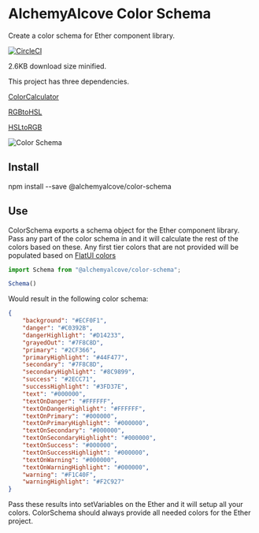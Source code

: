 # AlchemyAlcove Color Schema

Create a color schema for Ether component library.

[![CircleCI](https://circleci.com/gh/AlchemyAlcove/ColorSchema.svg?style=svg&circle-token=2081925e32909c0b361370a7bb72edcb091de093)](https://circleci.com/gh/AlchemyAlcove/ColorSchema)

2.6KB download size minified.

This project has three dependencies.

[ColorCalculator](https://github.com/AlchemyAlcove/ColorCalculator)

[RGBtoHSL](https://github.com/AlchemyAlcove/RGBtoHSL)

[HSLtoRGB](https://github.com/AlchemyAlcove/HSLtoRGB)

![Color Schema](https://media.giphy.com/media/G0vaYbZDJV0cM/giphy.gif)

## Install

npm install --save @alchemyalcove/color-schema

## Use

ColorSchema exports a schema object for the Ether component library. Pass any part of the color schema in and it will calculate the rest of the colors based on these. Any first tier colors that are not provided will be populated based on [FlatUI colors](https://flatuicolors.com/palette/defo)

```javascript
import Schema from "@alchemyalcove/color-schema";

Schema()
```

Would result in the following color schema:

```json
{
	"background": "#ECF0F1",
	"danger": "#C0392B",
	"dangerHighlight": "#D14233",
	"grayedOut": "#7F8C8D",
	"primary": "#2CF366",
	"primaryHighlight": "#44F477",
	"secondary": "#7F8C8D",
	"secondaryHighlight": "#8C9899",
	"success": "#2ECC71",
	"successHighlight": "#3FD37E",
	"text": "#000000",
	"textOnDanger": "#FFFFFF",
	"textOnDangerHighlight": "#FFFFFF",
	"textOnPrimary": "#000000",
	"textOnPrimaryHighlight": "#000000",
	"textOnSecondary": "#000000",
	"textOnSecondaryHighlight": "#000000",
	"textOnSuccess": "#000000",
	"textOnSuccessHighlight": "#000000",
	"textOnWarning": "#000000",
	"textOnWarningHighlight": "#000000",
	"warning": "#F1C40F",
	"warningHighlight": "#F2C927"
}
```

Pass these results into setVariables on the Ether and it will setup all your colors. ColorSchema should always provide all needed colors for the Ether project.